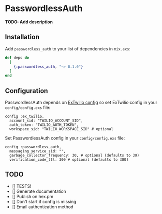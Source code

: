 # PasswordlessAuth

**TODO: Add description**

## Installation

Add `passwordless_auth` to your list of dependencies in `mix.exs`:

```elixir
def deps do
  [
    {:passwordless_auth, "~> 0.1.0"}
  ]
end
```
## Configuration

PasswordlessAuth depends on [ExTwilio config](https://github.com/danielberkompas/ex_twilio) so set ExTwilio config in your `config/config.exs` file:

```
config :ex_twilio,
  account_sid: "TWILIO_ACCOUNT_SID",
  auth_token: "TWILIO_AUTH_TOKEN",
  workspace_sid: "TWILIO_WORKSPACE_SID" # optional
```

Set PasswordlessAuth config in your `config/config.exs` file:

```
config :passwordless_auth,
  messaging_service_sid: "",
  garbage_collector_frequency: 30, # optional (defaults to 30)
  verification_code_ttl: 300 # optional (defaults to 300)
```

## TODO

- [] TESTS!
- [] Generate documentation
- [] Publish on hex.pm
- [] Don't start if config is missing
- [] Email authentication method
